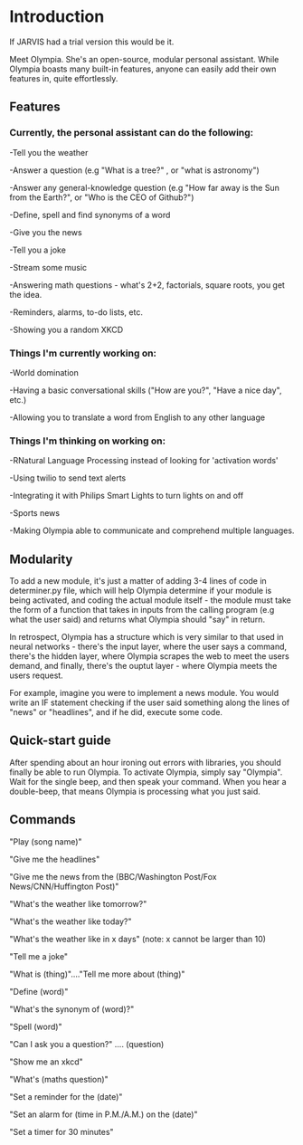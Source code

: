 # Introduction

If JARVIS had a trial version this would be it. 

Meet Olympia. She's an open-source, modular personal assistant. While Olympia boasts many built-in features, anyone can easily add their own features in, quite effortlessly.


## Features

### Currently, the personal assistant can do the following:

-Tell you the weather  

-Answer a question (e.g "What is a tree?" , or "what is astronomy")

-Answer any general-knowledge question (e.g "How far away is the Sun from the Earth?", or "Who is the CEO of Github?")

-Define, spell and find synonyms of a word

-Give you the news

-Tell you a joke

-Stream some music

-Answering math questions - what's 2+2, factorials, square roots, you get the idea.

-Reminders, alarms, to-do lists, etc.

-Showing you a random XKCD

### Things I'm currently working on:

-World domination

-Having a basic conversational skills ("How are you?", "Have a nice day", etc.)

-Allowing you to translate a word from English to any other language


### Things I'm thinking on working on:

-RNatural Language Processing instead of looking for 'activation words'

-Using twilio to send text alerts

-Integrating it with Philips Smart Lights to turn lights on and off

-Sports news

-Making Olympia able to communicate and comprehend multiple languages.

## Modularity

To add a new module, it's just a matter of adding 3-4 lines of code in determiner.py file, which will help Olympia determine if your module is being activated, and coding the actual module itself - the module must take the form of a function that takes in inputs from the calling program (e.g what the user said) and returns what Olympia should "say" in return.

In retrospect, Olympia has a structure which is very similar to that used in neural networks - there's the input layer, where the user says a command, there's the hidden layer, where Olympia scrapes the web to meet the users demand, and finally, there's the ouptut layer - where Olympia meets the users request.

For example, imagine you were to implement a news module. You would write an IF statement checking if the user said something along the lines of "news" or "headlines", and if he did, execute some code.


## Quick-start guide

After spending about an hour ironing out errors with libraries, you should finally be able to run Olympia. To activate Olympia, simply say "Olympia". Wait for the single beep, and then speak your command. When you hear a double-beep, that means Olympia is processing what you just said.

## Commands

"Play (song name)"

"Give me the headlines"

"Give me the news from the (BBC/Washington Post/Fox News/CNN/Huffington Post)"

"What's the weather like tomorrow?"

"What's the weather like today?"

"What's the weather like in x days" (note: x cannot be larger than 10)

"Tell me a joke"

"What is (thing)"...."Tell me more about (thing)"

"Define (word)"

"What's the synonym of (word)?"

"Spell (word)"

"Can I ask you a question?" .... (question)

"Show me an xkcd"

"What's (maths question)"

"Set a reminder for the (date)"

"Set an alarm for (time in P.M./A.M.) on the (date)"

"Set a timer for 30 minutes"
